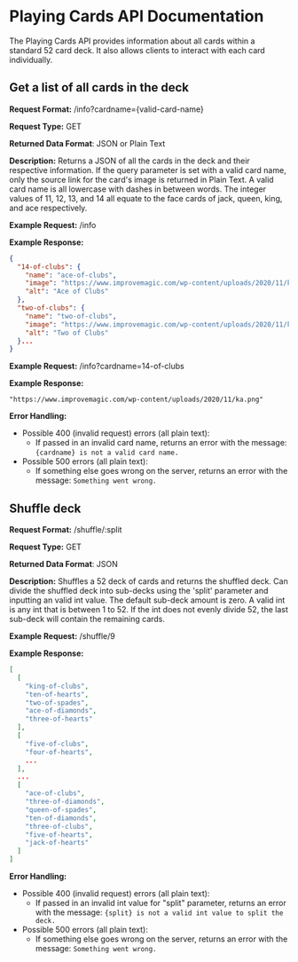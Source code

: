 # Playing Cards API Documentation
The Playing Cards API provides information about all cards within a standard 52 card deck. It also allows clients to interact with each card individually.

## Get a list of all cards in the deck
**Request Format:** /info?cardname={valid-card-name}

**Request Type:** GET

**Returned Data Format**: JSON or Plain Text

**Description:** Returns a JSON of all the cards in the deck and their respective information. If the query parameter is set with a valid card name, only the source link for the card's image is returned in Plain Text. A valid card name is all lowercase with dashes in between words. The integer values of 11, 12, 13, and 14 all equate to the face cards of jack, queen, king, and ace respectively.

**Example Request:** /info

**Example Response:**
```json
{
  "14-of-clubs": {
    "name": "ace-of-clubs",
    "image": "https://www.improvemagic.com/wp-content/uploads/2020/11/ka.png",
    "alt": "Ace of Clubs"
  },
  "two-of-clubs": {
    "name": "two-of-clubs",
    "image": "https://www.improvemagic.com/wp-content/uploads/2020/11/k2.png",
    "alt": "Two of Clubs"
  }...
}
```
**Example Request:** /info?cardname=14-of-clubs

**Example Response:**
```
"https://www.improvemagic.com/wp-content/uploads/2020/11/ka.png"
```

**Error Handling:**
- Possible 400 (invalid request) errors (all plain text):
  - If passed in an invalid card name, returns an error with the message: `{cardname} is not a valid card name.`
- Possible 500 errors (all plain text):
  - If something else goes wrong on the server, returns an error with the message: `Something went wrong.`

## Shuffle deck
**Request Format:** /shuffle/:split

**Request Type:** GET

**Returned Data Format**: JSON

**Description:** Shuffles a 52 deck of cards and returns the shuffled deck. Can divide the shuffled deck into sub-decks using the 'split' parameter and inputting an valid int value. The default sub-deck amount is zero. A valid int is any int that is between 1 to 52. If the int does not evenly divide 52, the last sub-deck will contain the remaining cards.

**Example Request:** /shuffle/9

**Example Response:**
```json
[
  [
    "king-of-clubs",
    "ten-of-hearts",
    "two-of-spades",
    "ace-of-diamonds",
    "three-of-hearts"
  ],
  [
    "five-of-clubs",
    "four-of-hearts",
    ...
  ],
  ...
  [
    "ace-of-clubs",
    "three-of-diamonds",
    "queen-of-spades",
    "ten-of-diamonds",
    "three-of-clubs",
    "five-of-hearts",
    "jack-of-hearts"
  ]
]
```

**Error Handling:**
- Possible 400 (invalid request) errors (all plain text):
  - If passed in an invalid int value for "split" parameter, returns an error with the message: `{split} is not a valid int value to split the deck.`
- Possible 500 errors (all plain text):
  - If something else goes wrong on the server, returns an error with the message: `Something went wrong.`

